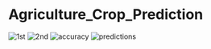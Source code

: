 # Agriculture_Crop_Prediction

![1st](https://github.com/pr-satya/Agriculture_Crop_Prediction/assets/101782033/2dbe5756-8fd5-411b-b7a7-c0ad39db4237)
![2nd](https://github.com/pr-satya/Agriculture_Crop_Prediction/assets/101782033/3e037a46-fa2a-4e61-aade-2741156dbc68)
![accuracy](https://github.com/pr-satya/Agriculture_Crop_Prediction/assets/101782033/fdccc8a3-0577-4c58-af97-407457d80896)
![predictions](https://github.com/pr-satya/Agriculture_Crop_Prediction/assets/101782033/3559c904-02be-4420-90ec-9e5f64929ed9)

